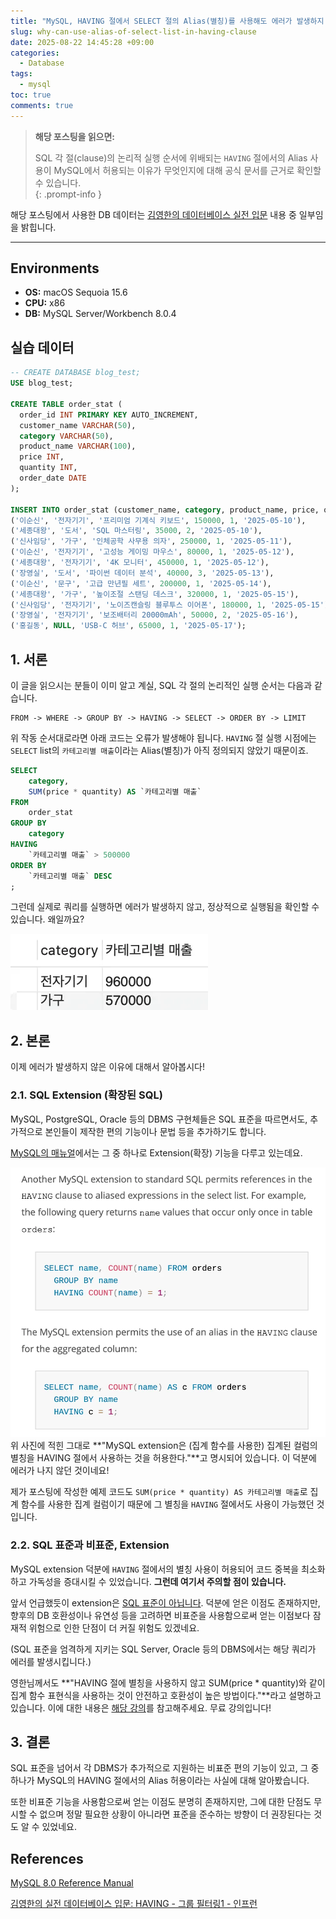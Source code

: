 ```yaml
---
title: "MySQL, HAVING 절에서 SELECT 절의 Alias(별칭)를 사용해도 에러가 발생하지 않는 이유"
slug: why-can-use-alias-of-select-list-in-having-clause
date: 2025-08-22 14:45:28 +09:00
categories:
  - Database
tags:
  - mysql
toc: true
comments: true
---
```


  
> **해당 포스팅을 읽으면:**
> 
> SQL 각 절(clause)의 논리적 실행 순서에 위배되는 `HAVING` 절에서의 Alias 사용이 MySQL에서 허용되는 이유가 무엇인지에 대해 공식 문서를 근거로 확인할 수 있습니다.  
{: .prompt-info }

해당 포스팅에서 사용한 DB 데이터는 [김영한의 데이터베이스 실전 입문](https://www.inflearn.com/courses/lecture?courseId=338210&unitId=328702) 내용 중 일부임을 밝힙니다.

---

## Environments
- **OS:** macOS Sequoia 15.6
- **CPU:** x86
- **DB:** MySQL Server/Workbench 8.0.4

## 실습 데이터
```sql
-- CREATE DATABASE blog_test;
USE blog_test;

CREATE TABLE order_stat (
  order_id INT PRIMARY KEY AUTO_INCREMENT,
  customer_name VARCHAR(50),
  category VARCHAR(50),
  product_name VARCHAR(100),
  price INT,
  quantity INT,
  order_date DATE
);

INSERT INTO order_stat (customer_name, category, product_name, price, quantity, order_date) VALUES
('이순신', '전자기기', '프리미엄 기계식 키보드', 150000, 1, '2025-05-10'),
('세종대왕', '도서', 'SQL 마스터링', 35000, 2, '2025-05-10'),
('신사임당', '가구', '인체공학 사무용 의자', 250000, 1, '2025-05-11'),
('이순신', '전자기기', '고성능 게이밍 마우스', 80000, 1, '2025-05-12'),
('세종대왕', '전자기기', '4K 모니터', 450000, 1, '2025-05-12'),
('장영실', '도서', '파이썬 데이터 분석', 40000, 3, '2025-05-13'),
('이순신', '문구', '고급 만년필 세트', 200000, 1, '2025-05-14'),
('세종대왕', '가구', '높이조절 스탠딩 데스크', 320000, 1, '2025-05-15'),
('신사임당', '전자기기', '노이즈캔슬링 블루투스 이어폰', 180000, 1, '2025-05-15'),
('장영실', '전자기기', '보조배터리 20000mAh', 50000, 2, '2025-05-16'),
('홍길동', NULL, 'USB-C 허브', 65000, 1, '2025-05-17');
```
  
## 1. 서론
이 글을 읽으시는 분들이 이미 알고 계실, SQL 각 절의 논리적인 실행 순서는 다음과 같습니다.

```text
FROM -> WHERE -> GROUP BY -> HAVING -> SELECT -> ORDER BY -> LIMIT
```

위 작동 순서대로라면 아래 코드는 오류가 발생해야 됩니다. `HAVING` 절 실행 시점에는 `SELECT` list의 `카테고리별 매출`이라는 Alias(별칭)가 아직 정의되지 않았기 때문이죠.

```sql
SELECT 
    category,
    SUM(price * quantity) AS `카테고리별 매출` 
FROM 
    order_stat 
GROUP BY 
    category 
HAVING 
    `카테고리별 매출` > 500000 
ORDER BY 
    `카테고리별 매출` DESC
;
```


그런데 실제로 쿼리를 실행하면 에러가 발생하지 않고, 정상적으로 실행됨을 확인할 수 있습니다. 왜일까요?

![HAVING 절에서 Alias를 참조한 쿼리의 실행 결과](assets/img/posts/2025-08-22-mysql,-having-절에서-select-절의-alias(별칭)를-사용해도-에러가-발생하지-않는-이유.png)


  
## 2. 본론
이제 에러가 발생하지 않은 이유에 대해서 알아봅시다!

  
### 2.1. SQL Extension (확장된 SQL)
MySQL, PostgreSQL, Oracle 등의 DBMS 구현체들은 SQL 표준을 따르면서도, 추가적으로 본인들이 제작한 편의 기능이나 문법 등을 추가하기도 합니다.

[MySQL의 매뉴얼](https://dev.mysql.com/doc/refman/8.0/en/group-by-handling.html)에서는 그 중 하나로 Extension(확장) 기능을 다루고 있는데요.

![MySQL 8.0 Reference Manual 중 일부](assets/img/posts/2025-08-22-mysql,-having-절에서-select-절의-alias(별칭)를-사용해도-에러가-발생하지-않는-이유-1.png)  
위 사진에 적힌 그대로 **"MySQL extension은 (집계 함수를 사용한) 집계된 컬럼의 별칭을 HAVING 절에서 사용하는 것을 허용한다."**고 명시되어 있습니다. 이 덕분에 에러가 나지 않던 것이네요!

제가 포스팅에 작성한 예제 코드도 `SUM(price * quantity) AS 카테고리별 매출`로 집계 함수를 사용한 집계 컬럼이기 때문에 그 별칭을 `HAVING` 절에서도 사용이 가능했던 것입니다.

  
### 2.2. SQL 표준과 비표준, Extension
MySQL extension 덕분에 `HAVING` 절에서의 별칭 사용이 허용되어 코드 중복을 최소화하고 가독성을 증대시킬 수 있었습니다. **그런데 여기서 주의할 점이 있습니다.**

앞서 언급했듯이 extension은 <ins>SQL 표준이 아닙니다</ins>. 덕분에 얻은 이점도 존재하지만, 향후의 DB 호환성이나 유연성 등을 고려하면 비표준을 사용함으로써 얻는 이점보다 잠재적 위험으로 인한 단점이 더 커질 위험도 있겠네요.

(SQL 표준을 엄격하게 지키는 SQL Server, Oracle 등의 DBMS에서는 해당 쿼리가 에러를 발생시킵니다.)

영한님께서도 **"HAVING 절에 별칭을 사용하지 않고 SUM(price * quantity)와 같이 집계 함수 표현식을 사용하는 것이 안전하고 호환성이 높은 방법이다."**라고 설명하고 있습니다. 이에 대한 내용은 [해당 강의](https://www.inflearn.com/courses/lecture?courseId=338210&type=LECTURE&unitId=328706&subtitleLanguage=ko&tab=curriculum)를 참고해주세요. 무료 강의입니다!

  
## 3. 결론
SQL 표준을 넘어서 각 DBMS가 추가적으로 지원하는 비표준 편의 기능이 있고, 그 중 하나가 MySQL의 HAVING 절에서의 Alias 허용이라는 사실에 대해 알아봤습니다.

또한 비표준 기능을 사용함으로써 얻는 이점도 분명히 존재하지만, 그에 대한 단점도 무시할 수 없으며 정말 필요한 상황이 아니라면 표준을 준수하는 방향이 더 권장된다는 것도 알 수 있었네요.

  
## References
[MySQL 8.0 Reference Manual](https://dev.mysql.com/doc/refman/8.0/en/group-by-handling.html)

[김영한의 실전 데이터베이스 입문: HAVING - 그룹 필터링1 - 인프런](https://www.inflearn.com/courses/lecture?courseId=338210&type=LECTURE&unitId=328706&subtitleLanguage=ko&tab=curriculum)